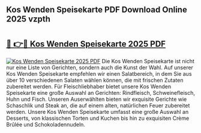 ## Kos Wenden Speisekarte PDF Download Online 2025 vzpth

# <h2><a href="http://gc6obn.nevu.top/?p=Kos+Wenden+Speisekarte">🔗 👉🔴 Kos Wenden Speisekarte 2025 PDF</a></h2>

[![Kos Wenden Speisekarte 2025 PDF](https://i.imgur.com/dBaPXMq.png)](http://gc6obn.nevu.top/?p=Kos+Wenden+Speisekarte)
Die Kos Wenden Speisekarte ist nicht nur eine Liste von Gerichten, sondern auch die Kunst der Wahl. Auf unserer Kos Wenden Speisekarte empfehlen wir einen Salatbereich, in dem Sie aus über 10 verschiedenen Salaten wählen können, die mit frischen Zutaten zubereitet werden. Für Fleischliebhaber bietet unsere Kos Wenden Speisekarte eine große Auswahl an Gerichten: Rindfleisch, Schweinefleisch, Huhn und Fisch. Unseren Auserwählten bieten wir exquisite Gerichte wie Schaschlik und Steak an, die auf einem alten, natürlichen Feuer zubereitet werden. Unsere Kos Wenden Speisekarte umfasst eine große Auswahl an Desserts, von klassischen Torten und Kuchen bis hin zu exquisiten Crème Brûlée und Schokoladennudeln.
